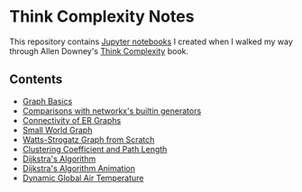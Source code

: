 # Think Complexity Notes

This repository contains [Jupyter notebooks](http://jupyter.readthedocs.io/en/latest/) I created
when I walked my way through Allen Downey's [Think Complexity](http://greenteapress.com/complexity2/html/index.html)
book.

## Contents
- [Graph Basics](http://nbviewer.jupyter.org/github/XiaoTaoWang/Think-Complexity-Notes/blob/master/notebooks/Graph-basics.ipynb)
- [Comparisons with networkx's builtin generators](http://nbviewer.jupyter.org/github/XiaoTaoWang/Think-Complexity-Notes/blob/master/notebooks/Comparisons-with-networkx-generators.ipynb)
- [Connectivity of ER Graphs](http://nbviewer.jupyter.org/github/XiaoTaoWang/Think-Complexity-Notes/blob/master/notebooks/ER-Graph-Connectivity.ipynb)
- [Small World Graph](http://nbviewer.jupyter.org/github/XiaoTaoWang/Think-Complexity-Notes/blob/master/notebooks/Small-World-Graph.ipynb)
- [Watts-Strogatz Graph from Scratch](http://nbviewer.jupyter.org/github/XiaoTaoWang/Think-Complexity-Notes/blob/master/notebooks/Watts-Strogatz-Graph-from-Scratch.ipynb)
- [Clustering Coefficient and Path Length](http://nbviewer.jupyter.org/github/XiaoTaoWang/Think-Complexity-Notes/blob/master/notebooks/Clustering-coefficient-and-path-length.ipynb)
- [Dijkstra's Algorithm](http://nbviewer.jupyter.org/github/XiaoTaoWang/Think-Complexity-Notes/blob/master/notebooks/Dijkstra-Algorithm.ipynb)
- [Dijkstra's Algorithm Animation](http://nbviewer.jupyter.org/github/XiaoTaoWang/Think-Complexity-Notes/blob/master/notebooks/Dijkstra-Algorithm-Animation.ipynb)
- [Dynamic Global Air Temperature](http://nbviewer.jupyter.org/github/XiaoTaoWang/Think-Complexity-Notes/blob/master/notebooks/geographical-animation.ipynb)